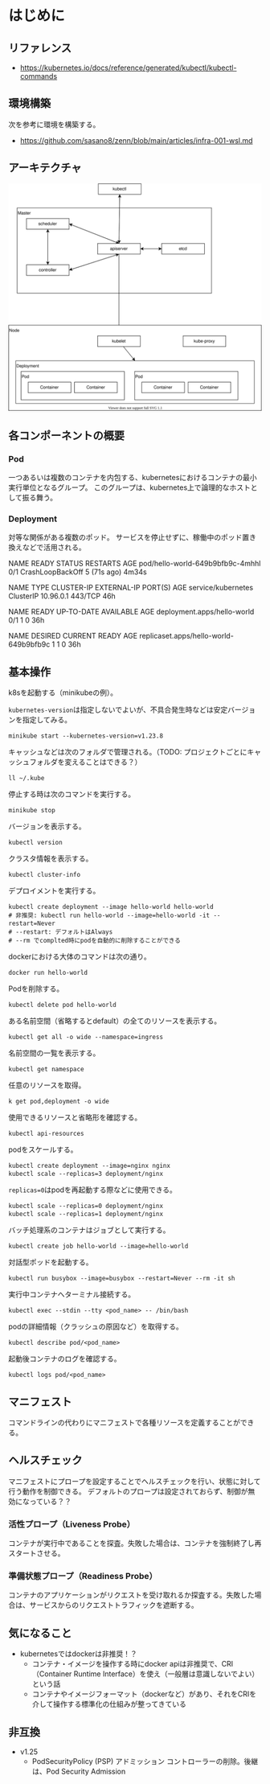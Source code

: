 # はじめに

## リファレンス

- https://kubernetes.io/docs/reference/generated/kubectl/kubectl-commands

## 環境構築

次を参考に環境を構築する。

- https://github.com/sasano8/zenn/blob/main/articles/infra-001-wsl.md

## アーキテクチャ

![kubernetes](img/kubernetes.drawio.svg)

## 各コンポーネントの概要

### Pod

一つあるいは複数のコンテナを内包する、kubernetesにおけるコンテナの最小実行単位となるグループ。
このグループは、kubernetes上で論理的なホストとして振る舞う。

### Deployment

対等な関係がある複数のポッド。
サービスを停止せずに、稼働中のポッド置き換えなどで活用される。


NAME                               READY   STATUS             RESTARTS      AGE
pod/hello-world-649b9bfb9c-4mhhl   0/1     CrashLoopBackOff   5 (71s ago)   4m34s

NAME                 TYPE        CLUSTER-IP   EXTERNAL-IP   PORT(S)   AGE
service/kubernetes   ClusterIP   10.96.0.1    <none>        443/TCP   46h

NAME                          READY   UP-TO-DATE   AVAILABLE   AGE
deployment.apps/hello-world   0/1     1            0           36h

NAME                                     DESIRED   CURRENT   READY   AGE
replicaset.apps/hello-world-649b9bfb9c   1         1         0       36h




## 基本操作

k8sを起動する（minikubeの例）。

`kubernetes-version`は指定しないでよいが、不具合発生時などは安定バージョンを指定してみる。

```
minikube start --kubernetes-version=v1.23.8
```

キャッシュなどは次のフォルダで管理される。（TODO: プロジェクトごとにキャッシュフォルダを変えることはできる？）

```
ll ~/.kube
```

停止する時は次のコマンドを実行する。

```
minikube stop
```

バージョンを表示する。

```
kubectl version
```

クラスタ情報を表示する。

```
kubectl cluster-info
```

デプロイメントを実行する。

```
kubectl create deployment --image hello-world hello-world
# 非推奨: kubectl run hello-world --image=hello-world -it --restart=Never
# --restart: デフォルトはAlways
# --rm でcomplted時にpodを自動的に削除することができる
```

dockerにおける大体のコマンドは次の通り。

```
docker run hello-world
```

Podを削除する。

```
kubectl delete pod hello-world
```

ある名前空間（省略するとdefault）の全てのリソースを表示する。

```
kubectl get all -o wide --namespace=ingress
```

名前空間の一覧を表示する。

```
kubectl get namespace
```

任意のリソースを取得。

```
k get pod,deployment -o wide
```

使用できるリソースと省略形を確認する。

```
kubectl api-resources
```

podをスケールする。

```
kubectl create deployment --image=nginx nginx
kubectl scale --replicas=3 deployment/nginx
```

`replicas=0`はpodを再起動する際などに使用できる。

```
kubectl scale --replicas=0 deployment/nginx
kubectl scale --replicas=1 deployment/nginx
```

バッチ処理系のコンテナはジョブとして実行する。

```
kubectl create job hello-world --image=hello-world
```

対話型ポッドを起動する。

```
kubectl run busybox --image=busybox --restart=Never --rm -it sh
```

実行中コンテナへターミナル接続する。

```
kubectl exec --stdin --tty <pod_name> -- /bin/bash
```

podの詳細情報（クラッシュの原因など）を取得する。

```
kubectl describe pod/<pod_name>
```

起動後コンテナのログを確認する。

```
kubectl logs pod/<pod_name>
```



## マニフェスト

コマンドラインの代わりにマニフェストで各種リソースを定義することができる。


## ヘルスチェック

マニフェストにプロープを設定することでヘルスチェックを行い、状態に対して行う動作を制御できる。
デフォルトのプロープは設定されておらず、制御が無効になっている？？

### 活性プロープ（Liveness Probe）

コンテナが実行中であることを探査。失敗した場合は、コンテナを強制終了し再スタートさせる。

### 準備状態プロープ（Readiness Probe）

コンテナのアプリケーションがリクエストを受け取れるか探査する。失敗した場合は、サービスからのリクエストトラフィックを遮断する。


## 気になること

- kubernetesではdockerは非推奨！？
    - コンテナ・イメージを操作する時にdocker apiは非推奨で、CRI（Container Runtime Interface）を使え（一般層は意識しないでよい）という話
    - コンテナやイメージフォーマット（dockerなど）があり、それをCRIを介して操作する標準化の仕組みが整ってきている

## 非互換

- v1.25
    - PodSecurityPolicy (PSP) アドミッション コントローラーの削除。後継は、Pod Security Admission
